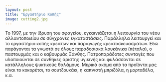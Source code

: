 ```yaml
---
layout: post
title: "Εργαστήριο Κοπής"
image: cutting2.jpg
---
```


Το 1997, με την ίδρυση του σφαγείου, εγκαινιάζεται η λειτουργία του νέου αλλαντοποιείου σε σύγχρονες εγκαταστάσεις. 
Παράλληλα λειτουργεί και το εργαστήριο κοπής κρεάτων και παραγωγής κρεατοσκευασμάτων. 
Εδώ παράγονται τα γνωστά σε όλους παραδοσιακά λουκάνικα (πέταλα), ο παστουρμάς και ο καβουρμάς Ξάνθης. 
Πατροπαράδοτες συνταγές που υλοποιούνται σε συνθήκες άριστης υγιεινής και φυλάσσονται σε κατάλληλους ψυκτικούς θαλάμους. 
Μερικά ακόμα από τα προϊόντα μας είναι το κοκορέτσι, το σουτζουκάκι, η καπνιστή μπριζόλα, η μορταδέλα, κ.α.